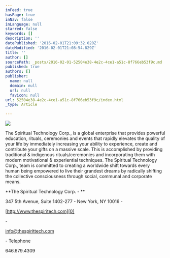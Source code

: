 ```yaml
---
inFeed: true
hasPage: true
inNav: false
inLanguage: null
starred: false
keywords: []
description: ''
datePublished: '2016-02-01T21:09:32.020Z'
dateModified: '2016-02-01T21:08:54.829Z'
title: ''
author: []
sourcePath: _posts/2016-02-01-52504e38-4e2c-4ce1-a51c-8f766eb53f9c.md
published: true
authors: []
publisher:
  name: null
  domain: null
  url: null
  favicon: null
url: 52504e38-4e2c-4ce1-a51c-8f766eb53f9c/index.html
_type: Article

---
```

![](https://the-grid-user-content.s3-us-west-2.amazonaws.com/98dcddd4-8172-4544-8565-ba4d2f7c4934.jpg)

The Spiritual Technology Corp., is a global enterprise that
provides powerful education, rituals, ceremonies and events that rapidly
elevates the quality of your life by immediately increasing your ability to
experience, create and contribute your gifts on a massive scale.  This is
accomplished by providing traditional & indigenous rituals/ceremonies and
incorporating them with modern motivational & experiential techniques.
 The Spiritual Technology Corp., team is committed to creating a worldwide
shift towards every human being empowered to live their grandest dreams by
radically shifting the collective consciousness through social, communal and
corporate means.

**The
Spiritual Technology Corp.  - **

347 5th Avenue, Suite 1402-277 -
New York, NY 10016 -[][0]

[http://www.thespiritech.com][0]

-[][1]

info@thespirittech.com

[][1]-
Telephone[][2]

646.679.4309

[0]: http://www.thespiritech.com/
[1]: https://app.thegrid.io/posts/57251e06-95cb-406f-a9cc-e73bce7f971f/info@thespirittech.com
[2]: https://app.thegrid.io/posts/57251e06-95cb-406f-a9cc-e73bce7f971f/6466794309
